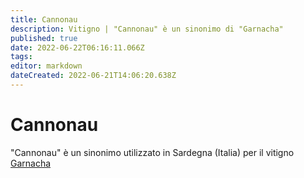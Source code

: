 ```yaml
---
title: Cannonau
description: Vitigno | "Cannonau" è un sinonimo di "Garnacha"
published: true
date: 2022-06-22T06:16:11.066Z
tags: 
editor: markdown
dateCreated: 2022-06-21T14:06:20.638Z
---
```


# Cannonau
"Cannonau" è un sinonimo utilizzato in Sardegna (Italia) per il vitigno [Garnacha](/vitigni/Spagna/garnacha)